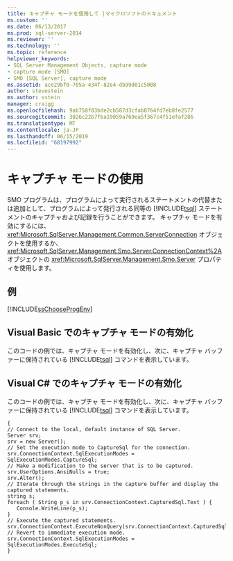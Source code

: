 ```yaml
---
title: キャプチャ モードを使用して |マイクロソフトのドキュメント
ms.custom: ''
ms.date: 06/13/2017
ms.prod: sql-server-2014
ms.reviewer: ''
ms.technology: ''
ms.topic: reference
helpviewer_keywords:
- SQL Server Management Objects, capture mode
- capture mode [SMO]
- SMO [SQL Server], capture mode
ms.assetid: ace29bf0-705a-434f-82e4-db99d01c5008
author: stevestein
ms.author: sstein
manager: craigg
ms.openlocfilehash: 9ab758f83bde2cb587d3cfab8764fd7eb8fe2577
ms.sourcegitcommit: 3026c22b7fba19059a769ea5f367c4f51efaf286
ms.translationtype: MT
ms.contentlocale: ja-JP
ms.lasthandoff: 06/15/2019
ms.locfileid: "68197992"
---
```

# <a name="using-capture-mode"></a>キャプチャ モードの使用
  SMO プログラムは、プログラムによって実行されるステートメントの代替または追加として、プログラムによって発行される同等の [!INCLUDE[tsql](../../../includes/tsql-md.md)] ステートメントのキャプチャおよび記録を行うことができます。 キャプチャ モードを有効にするには、<xref:Microsoft.SqlServer.Management.Common.ServerConnection> オブジェクトを使用するか、<xref:Microsoft.SqlServer.Management.Smo.Server.ConnectionContext%2A> オブジェクトの <xref:Microsoft.SqlServer.Management.Smo.Server> プロパティを使用します。  
  
## <a name="example"></a>例  
 [!INCLUDE[ssChooseProgEnv](../../../includes/sschooseprogenv-md.md)]  
  
## <a name="enabling-capture-mode-in-visual-basic"></a>Visual Basic でのキャプチャ モードの有効化  
 このコードの例では、キャプチャ モードを有効化し、次に、キャプチャ バッファーに保持されている [!INCLUDE[tsql](../../../includes/tsql-md.md)] コマンドを表示しています。  
  
<!-- TODO: review snippet reference  [!CODE [SMO How to#SMO_VBCapture1](SMO How to#SMO_VBCapture1)]  -->  
  
## <a name="enabling-capture-mode-in-visual-c"></a>Visual C# でのキャプチャ モードの有効化  
 このコードの例では、キャプチャ モードを有効化し、次に、キャプチャ バッファーに保持されている [!INCLUDE[tsql](../../../includes/tsql-md.md)] コマンドを表示しています。  
  
```  
{   
// Connect to the local, default instance of SQL Server.   
Server srv;   
srv = new Server();   
// Set the execution mode to CaptureSql for the connection.   
srv.ConnectionContext.SqlExecutionModes = SqlExecutionModes.CaptureSql;   
// Make a modification to the server that is to be captured.   
srv.UserOptions.AnsiNulls = true;   
srv.Alter();   
// Iterate through the strings in the capture buffer and display the captured statements.   
string s;   
foreach ( String p_s in srv.ConnectionContext.CapturedSql.Text ) {   
   Console.WriteLine(p_s);   
}   
// Execute the captured statements.   
srv.ConnectionContext.ExecuteNonQuery(srv.ConnectionContext.CapturedSql.Text);   
// Revert to immediate execution mode.   
srv.ConnectionContext.SqlExecutionModes = SqlExecutionModes.ExecuteSql;   
}  
```  
  
  
